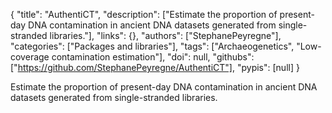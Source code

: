 {
  "title": "AuthentiCT",
  "description": ["Estimate the proportion of present-day DNA contamination in ancient DNA datasets generated from single-stranded libraries."],
  "links": {},
  "authors": ["StephanePeyregne"],
  "categories": ["Packages and libraries"],
  "tags": ["Archaeogenetics", "Low-coverage contamination estimation"],
  "doi": null,
  "githubs": ["https://github.com/StephanePeyregne/AuthentiCT"],
  "pypis": [null]
}

<!-- Generated by csv2md.R – do not edit by hand -->

Estimate the proportion of present-day DNA contamination in ancient DNA datasets generated from single-stranded libraries.
